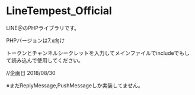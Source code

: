 # LineTempest_Official
LINE＠のPHPライブラリです。

PHPバージョンは7.x向け

トークンとチャンネルシークレットを入力してメインファイルでincludeでもして読み込んで使用してください。

//企画日
2018/08/30

※まだReplyMessage,PushMessageしか実装してません。
